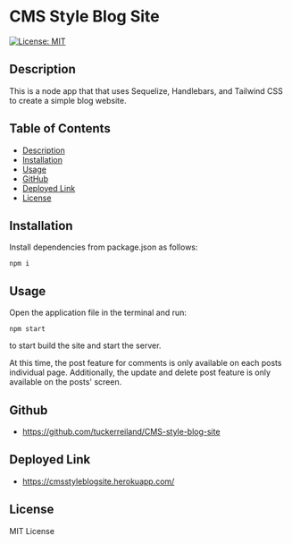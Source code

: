 # CMS Style Blog Site

[![License: MIT](https://img.shields.io/badge/License-MIT-yellow.svg)](https://opensource.org/licenses/MIT)
    
## Description

This is a node app that that uses Sequelize, Handlebars, and Tailwind CSS to create a simple blog website.

## Table of Contents
* [Description](#description)
* [Installation](#installation)
* [Usage](#usage)
* [GitHub](#github)
* [Deployed Link](#deployed-link)
* [License](#license)

## Installation
Install dependencies from package.json as follows: 

```
npm i
```

## Usage
Open the application file in the terminal and run:

```
npm start
```
to start build the site and start the server.  

At this time, the post feature for comments is only available on each posts individual page.  Additionally, the update and delete post feature is only available on the posts' screen.

## Github

* https://github.com/tuckerreiland/CMS-style-blog-site


## Deployed Link
* https://cmsstyleblogsite.herokuapp.com/


## License

MIT License
